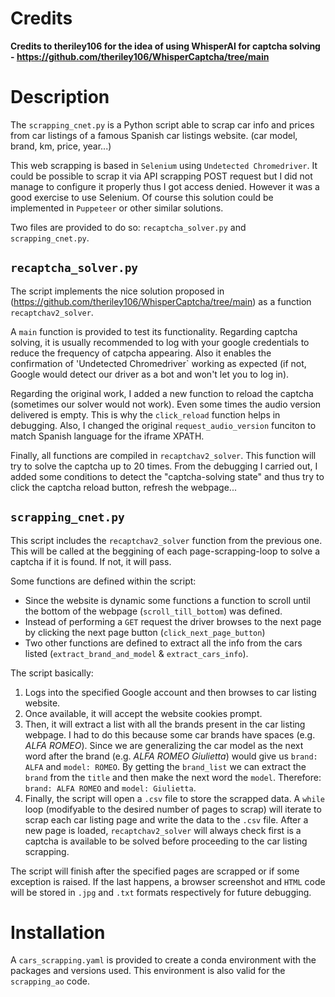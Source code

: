 # Credits
**Credits to theriley106 for the idea of using WhisperAI for captcha solving - https://github.com/theriley106/WhisperCaptcha/tree/main**

# Description
The `scrapping_cnet.py` is a Python script able to scrap car info and prices from car listings of a famous Spanish car listings website. (car model, brand, km, price, year...)

This web scrapping is based in `Selenium` using `Undetected Chromedriver`. It could be possible to scrap it via API scrapping POST request but I did not manage to configure it properly thus I got access denied. However it was a good exercise to use Selenium. Of course this solution could be implemented in `Puppeteer` or other similar solutions.

Two files are provided to do so: `recaptcha_solver.py` and `scrapping_cnet.py`. 

## `recaptcha_solver.py`
The script implements the nice solution proposed in (https://github.com/theriley106/WhisperCaptcha/tree/main) as a function `recaptchav2_solver`. 

A `main` function is provided to test its functionality. Regarding captcha solving, it is usually recommended to log with your google credentials to reduce the frequency of catpcha appearing. Also it enables the confirmation of 'Undetected Chromedriver` working as expected (if not, Google would detect our driver as a bot and won't let you to log in).

Regarding the original work, I added a new function to reload the captcha (sometimes our solver would not work). Even some times the audio version delivered is empty. This is why the `click_reload` function helps in debugging. Also, I changed the original `request_audio_version` funciton to match Spanish language for the iframe XPATH.

Finally, all functions are compiled in `recaptchav2_solver`. This function will try to solve the captcha up to 20 times. From the debugging I carried out, I added some conditions to detect the "captcha-solving state" and thus try to click the captcha reload button, refresh the webpage... 

## `scrapping_cnet.py`

This script includes the `recaptchav2_solver` function from the previous one. This will be called at the beggining of each page-scrapping-loop to solve a captcha if it is found. If not, it will pass.

Some functions are defined within the script:

- Since the website is dynamic some functions a function to scroll until the bottom of the webpage (`scroll_till_bottom`) was defined.
- Instead of performing a `GET` request the driver browses to the next page by clicking the next page button (`click_next_page_button`)
- Two other functions are defined to extract all the info from the cars listed (`extract_brand_and_model` & `extract_cars_info`).

The script basically:
1. Logs into the specified Google account and then browses to car listing website.
2. Once available, it will accept the website cookies prompt.
3. Then, it will extract a list with all the brands present in the car listing webpage. I had to do this because some car brands have spaces (e.g. *ALFA ROMEO*). Since we are generalizing the car model as the next word after the brand (e.g. *ALFA ROMEO Giulietta*) would give us `brand: ALFA` and `model: ROMEO`. By getting the `brand_list` we can extract the `brand` from the `title` and then make the next word the `model`. Therefore: `brand: ALFA ROMEO` and `model: Giulietta`.
4. Finally, the script will open a `.csv` file to store the scrapped data. A `while` loop (modifyable to the desired number of pages to scrap) will iterate to scrap each car listing page and write the data to the `.csv` file. After a new page is loaded, `recaptchav2_solver` will always check first is a captcha is available to be solved before proceeding to the car listing scrapping.

The script will finish after the specified pages are scrapped or if some exception is raised. If the last happens, a browser screenshot and `HTML` code will be stored in `.jpg` and `.txt` formats respectively for future debugging.

# Installation
A `cars_scrapping.yaml` is provided to create a conda environment with the packages and versions used. This environment is also valid for the `scrapping_ao` code.
